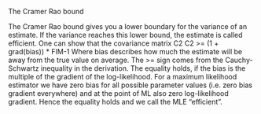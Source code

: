 The Cramer Rao bound

The Cramer Rao bound gives you a lower boundary for the variance of an estimate. If the variance reaches this lower bound, the estimate is called efficient. One can show that the covariance matrix C2
C2 >= (1 + grad(bias)) * FIM-1
Where bias describes how much the estimate will be away from the true value on average.
The >= sign comes from the Cauchy-Schwartz inequality in the derivation. The equality holds, if the bias is the multiple of the gradient of the log-likelihood. For a maximum likelihood estimator we have zero bias for all possible parameter values (i.e. zero bias gradient everywhere) and at the point of ML also zero log-likelihood gradient. Hence the equality holds and we call the MLE “efficient”.
